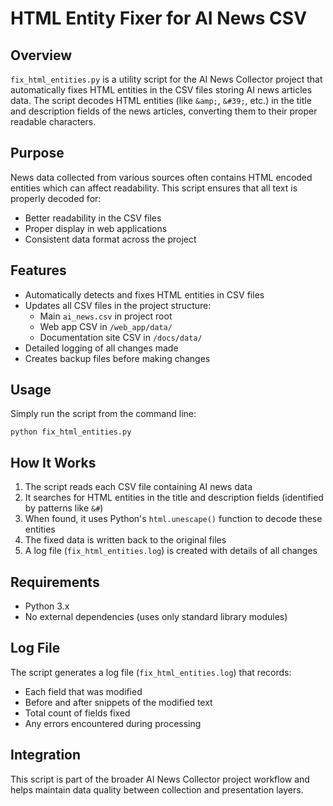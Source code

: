 # HTML Entity Fixer for AI News CSV

## Overview

`fix_html_entities.py` is a utility script for the AI News Collector project that automatically fixes HTML entities in the CSV files storing AI news articles data. The script decodes HTML entities (like `&amp;`, `&#39;`, etc.) in the title and description fields of the news articles, converting them to their proper readable characters.

## Purpose

News data collected from various sources often contains HTML encoded entities which can affect readability. This script ensures that all text is properly decoded for:
- Better readability in the CSV files
- Proper display in web applications
- Consistent data format across the project

## Features

- Automatically detects and fixes HTML entities in CSV files
- Updates all CSV files in the project structure:
  - Main `ai_news.csv` in project root
  - Web app CSV in `/web_app/data/`
  - Documentation site CSV in `/docs/data/`
- Detailed logging of all changes made
- Creates backup files before making changes

## Usage

Simply run the script from the command line:

```
python fix_html_entities.py
```

## How It Works

1. The script reads each CSV file containing AI news data
2. It searches for HTML entities in the title and description fields (identified by patterns like `&#`)
3. When found, it uses Python's `html.unescape()` function to decode these entities
4. The fixed data is written back to the original files
5. A log file (`fix_html_entities.log`) is created with details of all changes

## Requirements

- Python 3.x
- No external dependencies (uses only standard library modules)

## Log File

The script generates a log file (`fix_html_entities.log`) that records:
- Each field that was modified
- Before and after snippets of the modified text
- Total count of fields fixed
- Any errors encountered during processing

## Integration

This script is part of the broader AI News Collector project workflow and helps maintain data quality between collection and presentation layers.
